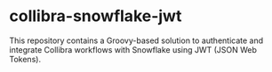 # collibra-snowflake-jwt
This repository contains a Groovy-based solution to authenticate and integrate Collibra workflows with Snowflake using JWT (JSON Web Tokens).  
